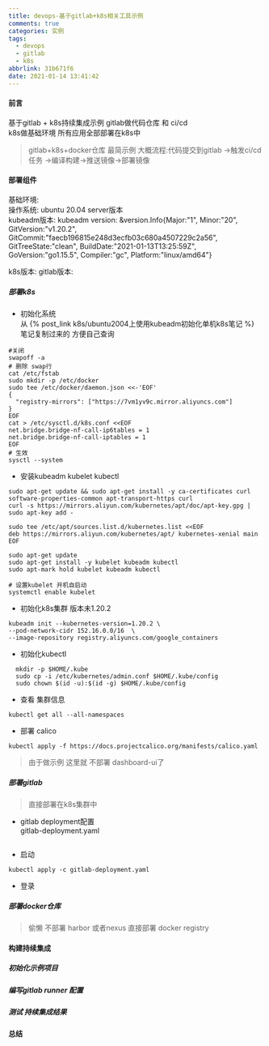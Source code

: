 ```yaml
---
title: devops-基于gitlab+k8s相关工具示例
comments: true
categories: 实例
tags:
  - devops
  - gitlab
  - k8s
abbrlink: 31b671f6
date: 2021-01-14 13:41:42
---
```

#### 前言 
基于gitlab + k8s持续集成示例 
gitlab做代码仓库 和 ci/cd  
k8s做基础环境 所有应用全部部署在k8s中 

> gitlab+k8s+docker仓库 最简示例 
>大概流程:代码提交到gitlab ->触发ci/cd任务 ->编译构建->推送镜像->部署镜像   
#### 部署组件  
基础环境:   
操作系统: ubuntu 20.04 server版本  
kubeadm版本: kubeadm version: &version.Info{Major:"1", Minor:"20", GitVersion:"v1.20.2", GitCommit:"faecb196815e248d3ecfb03c680a4507229c2a56", GitTreeState:"clean", BuildDate:"2021-01-13T13:25:59Z", GoVersion:"go1.15.5", Compiler:"gc", Platform:"linux/amd64"}

k8s版本: 
gitlab版本:

##### 部署k8s 
* 初始化系统  
从 {% post_link k8s/ubuntu2004上使用kubeadm初始化单机k8s笔记 %} 笔记复制过来的  方便自己查询    
```shell
#关闭
swapoff -a
# 删除 swap行 
cat /etc/fstab
sudo mkdir -p /etc/docker
sudo tee /etc/docker/daemon.json <<-'EOF'
{
  "registry-mirrors": ["https://7vm1yv9c.mirror.aliyuncs.com"]
}
EOF
cat > /etc/sysctl.d/k8s.conf <<EOF
net.bridge.bridge-nf-call-ip6tables = 1
net.bridge.bridge-nf-call-iptables = 1
EOF
# 生效
sysctl --system
```
* 安装kubeadm kubelet kubectl   
```shell
sudo apt-get update && sudo apt-get install -y ca-certificates curl software-properties-common apt-transport-https curl
curl -s https://mirrors.aliyun.com/kubernetes/apt/doc/apt-key.gpg | sudo apt-key add -
 
sudo tee /etc/apt/sources.list.d/kubernetes.list <<EOF 
deb https://mirrors.aliyun.com/kubernetes/apt/ kubernetes-xenial main
EOF
 
sudo apt-get update
sudo apt-get install -y kubelet kubeadm kubectl
sudo apt-mark hold kubelet kubeadm kubectl

# 设置kubelet 开机自启动  
systemctl enable kubelet
```
* 初始化k8s集群 版本未1.20.2    
```shell
kubeadm init --kubernetes-version=1.20.2 \
--pod-network-cidr 152.16.0.0/16  \
--image-repository registry.aliyuncs.com/google_containers
```

* 初始化kubectl  
```shell
  mkdir -p $HOME/.kube
  sudo cp -i /etc/kubernetes/admin.conf $HOME/.kube/config
  sudo chown $(id -u):$(id -g) $HOME/.kube/config
```
* 查看 集群信息  
```shell
kubectl get all --all-namespaces   
```
* 部署 calico 
```shell
kubectl apply -f https://docs.projectcalico.org/manifests/calico.yaml
```

> 由于做示例 这里就 不部署 dashboard-ui了  

##### 部署gitlab 
> 直接部署在k8s集群中   

* gitlab deployment配置  
gitlab-deployment.yaml
```yaml
```

* 启动
```shell
kubectl apply -c gitlab-deployment.yaml  
```

* 登录  

##### 部署docker仓库  
> 偷懒 不部署 harbor 或者nexus  直接部署  docker registry 

#### 构建持续集成 
##### 初始化示例项目 
##### 编写gitlab runner 配置
##### 测试 持续集成结果  


#### 总结  



